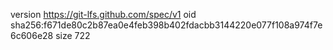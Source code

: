 version https://git-lfs.github.com/spec/v1
oid sha256:f671de80c2b87ea0e4feb398b402fdacbb3144220e077f108a974f7e6c606e28
size 722
